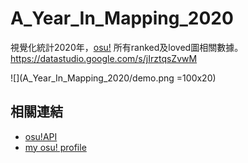# A_Year_In_Mapping_2020  
視覺化統計2020年，[osu!](https://osu.ppy.sh/home) 所有ranked及loved圖相關數據。  
https://datastudio.google.com/s/jIrztqsZvwM  

![](A_Year_In_Mapping_2020/demo.png =100x20)

## 相關連結
* [osu!API](https://github.com/ppy/osu-api/wiki)  
* [my osu! profile](https://osu.ppy.sh/users/4470854)  
